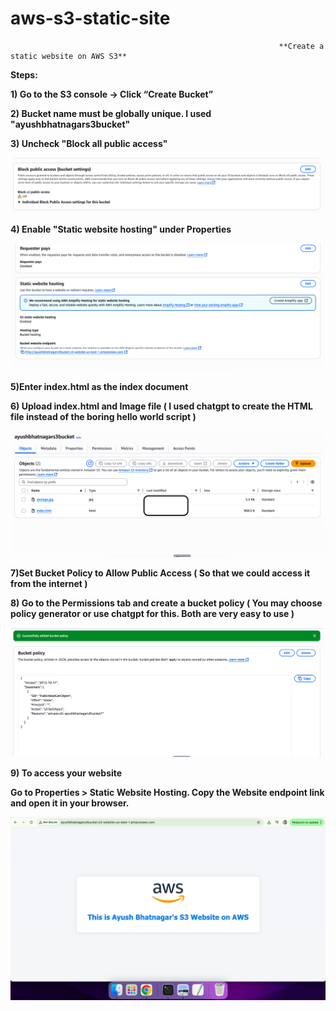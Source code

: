 # aws-s3-static-site
                                                                **Create a static website on AWS S3**

**Steps:**

**1) Go to the S3 console → Click “Create Bucket”**

**2) Bucket name must be globally unique. I used "ayushbhatnagars3bucket"**

**3) Uncheck "Block all public access"**

![Screenshot](./Public_Access.png)


**4) Enable "Static website hosting" under Properties**

![Screenshot](./StaticWebsite_Settings.png)


**5)Enter index.html as the index document**


**6) Upload index.html and Image file ( I used chatgpt to create the HTML file instead of the boring hello world script )**

![Screenshot](./rootfolder.png)


**7)Set Bucket Policy to Allow Public Access ( So that we could access it from the internet )**


**8) Go to the Permissions tab and create a bucket policy ( You may choose policy generator or use chatgpt for this. Both are very easy to use )**

![Screenshot](./Bucket_Policy.png)


**9) To access your website**

**Go to Properties > Static Website Hosting. Copy the Website endpoint link and open it in your browser.**

![Screenshot](./Screenshot_of_website.png)
